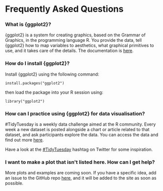 # Frequently Asked Questions

### What is {ggplot2}?

{ggplot2} is a system for creating graphics, based on the Grammar of Graphics, in the programming language R. You provide the data, tell {ggplot2} how to map variables to aesthetics, what graphical primitives to use, and it takes care of the details. The documentation is [here](https://ggplot2.tidyverse.org/index.html).

### How do I install {ggplot2}?

Install {ggplot2} using the following command:

```
install.packages("ggplot2")
```
then load the package into your R session using:

```
library("ggplot2")
```

### How can I practice using {ggplot2} for data visualisation?

#TidyTuesday is a weekly data challenge aimed at the R community. Every week a new dataset is posted alongside a chart or article related to that dataset, and ask participants explore the data. You can access the data and find out more [here](https://github.com/rfordatascience/tidytuesday/blob/master/README.md).

Have a look at the [#TidyTuesday](https://twitter.com/search?q=%23TidyTuesday&src=typed_query) hashtag on Twitter for some inspiration.


### I want to make a plot that isn't listed here. How can I get help?

More plots and examples are coming soon. If you have a specific idea, add an issue to the GitHub repo [here](https://github.com/nrennie/ggplot2-examples/issues), and it will be added to the site as soon as possible. 

